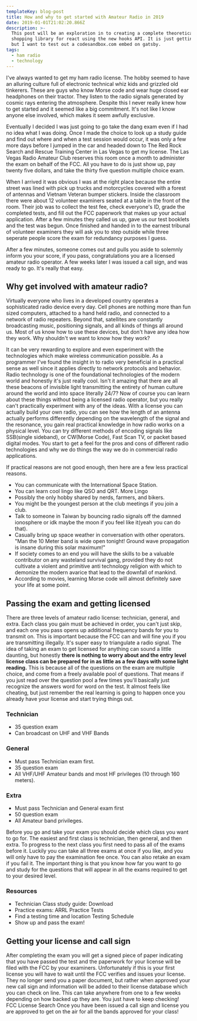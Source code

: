 ```yaml
---
templateKey: blog-post
title: How and why to get started with Amateur Radio in 2019
date: 2019-01-01T21:02:20.866Z
description: >-
  This post will be an exploration in to creating a complete theoretical
  shopping library for react using the new hooks API. It is just getting started
  but I want to test out a codesandbox.com embed on gatsby.
tags:
  - ham radio
  - technology
---
```


I've always wanted to get my ham radio license. The hobby seemed to have an
alluring culture full of electronic technical whiz kids and grizzled old
tinkerers. These are guys who know Morse code and wear huge closed ear
headphones on their tractor. They listen to the radio signals generated by
cosmic rays entering the atmosphere. Despite this I never really knew how to get
started and it seemed like a big commitment. It's not like I know anyone else
involved, which makes it seem awfully exclusive.

Eventually I decided I was just going to go take the dang exam even if I had no
idea what I was doing. Once I made the choice to look up a study guide and find
out where and when a test session would occur, it was only a few more days
before I jumped in the car and headed down to The Red Rock Search and Rescue
Training Center in Las Vegas to get my license. The Las Vegas Radio Amateur Club
reserves this room once a month to administer the exam on behalf of the FCC. All
you have to do is just show up, pay twenty five dollars, and take the thirty
five question multiple choice exam.

When I arrived it was obvious I was at the right place because the entire street
was lined with pick up trucks and motorcycles covered with a forest of antennas
and Vietnam Veteran bumper stickers. Inside the classroom there were about 12
volunteer examiners seated at a table in the front of the room. Their job was to
collect the test fee, check everyone's ID, grade the completed tests, and fill
out the FCC paperwork that makes up your actual application. After a few minutes
they called us up, gave us our test booklets and the test was begun. Once
finished and handed in to the earnest tribunal of volunteer examiners they will
ask you to step outside while three seperate people score the exam for
redundancy purposes I guess.

After a few minutes, someone comes out and pulls you aside to solemnly inform
you your score, if you pass, congratulations you are a licensed amateur radio
operator. A few weeks later I was issued a call sign, and was ready to go. It's
really that easy.

## Why get involved with amateur radio?

Virtually everyone who lives in a developed country operates a sophisticated
radio device every day. Cell phones are nothing more than fun sized computers,
attached to a hand held radio, and connected to a network of radio repeaters.
Beyond that, satellites are constantly broadcasting music, positioning signals,
and all kinds of things all around us. Most of us know how to use these devices,
but don't have any idea how they work. Why shouldn't we want to know how they
work?

It can be very rewarding to explore and even experiment with the technologies
which make wireless communication possible. As a programmer I've found the
insight in to radio very beneficial in a practical sense as well since it
applies directly to network protocols and behavior. Radio technology is one of
the foundational technologies of the modern world and honestly it's just really
cool. Isn't it amazing that there are all these beacons of invisible light
transmitting the entirety of human culture around the world and into space
literally 24/7? Now of course you can learn about these things without being a
licensed radio operator, but you really can't practically experiment with any of
the ideas. With a license you can actually build your own radio, you can see how
the length of an antenna actually performs differently depending on the
wavelength of the signal and the resonance, you gain real practical knowledge in
how radio works on a physical level. You can try different methods of encoding
signals like SSB(single sideband), or CW(Morse Code), Fast Scan TV, or packet
based digital modes. You start to get a feel for the pros and cons of different
radio technologies and why we do things the way we do in commercial radio
applications.

If practical reasons are not good enough, then here are a few less practical
reasons.

- You can communicate with the International Space Station.
- You can learn cool lingo like QSO and QRT. More Lingo
- Possibly the only hobby shared by nerds, farmers, and bikers.
- You might be the youngest person at the club meetings if you join a club.
- Talk to someone in Taiwan by bouncing radio signals off the damned ionosphere
  or idk maybe the moon if you feel like it(yeah you can do that).
- Casually bring up space weather in conversation with other operators. "Man the
  10 Meter band is wide open tonight! Ground wave propagation is insane during
  this solar maximum!"
- If society comes to an end you will have the skills to be a valuable
  contributor on any wasteland survival gang, provided they do not cultivate a
  violent and primitive anti technology religion with which to demonize the
  modern avarice that lead to the downfall of mankind.
- According to movies, learning Morse code will almost definitely save your life
  at some point.

## Passing the exam and getting licensed

There are three levels of amateur radio license: technician, general, and extra.
Each class you gain must be achieved in order, you can't just skip, and each one
you pass opens up additional frequency bands for you to transmit on. This is
important because the FCC can and will fine you if you are transmitting
illegally. It's super easy to triangulate a radio signal. The idea of taking an
exam to get licensed for anything can sound a little daunting, but honestly
**there is nothing to worry about and the entry level license class can be
prepared for in as little as a few days with some light reading.** This is
because all of the questions on the exam are multiple choice, and come from a
freely available pool of questions. That means if you just read over the
question pool a few times you'll basically just recognize the answers word for
word on the test. It almost feels like cheating, but just remember the real
learning is going to happen once you already have your license and start trying
things out.

### Technician

- 35 question exam
- Can broadcast on UHF and VHF Bands

### General

- Must pass Technician exam first.
- 35 question exam
- All VHF/UHF Amateur bands and most HF privileges (10 through 160 meters).

### Extra

- Must pass Technician and General exam first
- 50 question exam
- All Amateur band privileges.

Before you go and take your exam you should decide which class you want to go
for. The easiest and first class is technician, then general, and then extra. To
progress to the next class you first need to pass all of the exams before it.
Luckily you can take all three exams at once if you like, and you will only have
to pay the examination fee once. You can also retake an exam if you fail it. The
important thing is that you know how far you want to go and study for the
questions that will appear in all the exams required to get to your desired
level.

### Resources

- Technician Class study guide: Download
- Practice exams: ARRL Practice Tests
- Find a testing time and location Testing Schedule
- Show up and pass the exam!

## Getting your license and call sign

After completing the exam you will get a signed piece of paper indicating that
you have passed the test and the paperwork for your license will be filed with
the FCC by your examiners. Unfortunately if this is your first license you will
have to wait until the FCC verifies and issues your license. They no longer send
you a paper document, but rather when approved your new call sign and
information will be added to their license database which you can check on line.
This can take anywhere from one to a few weeks depending on how backed up they
are. You just have to keep checking! FCC License Search Once you have been
issued a call sign and license you are approved to get on the air for all the
bands approved for your class!
